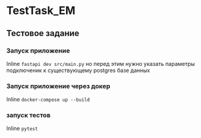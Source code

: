 # TestTask_EM

## Тестовое задание

### Запуск приложение 

Inline `fastapi dev src/main.py`
но перед этим нужно указать параметры подключеник к существующему postgres базе данных

### Запуск приложение через докер

Inline `docker-compose up --build`


### запуск тестов 

Inline `pytest`


